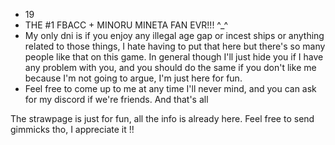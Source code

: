 -  19
- THE #1 FBACC + MINORU MINETA FAN EVR!!! ^_^ 
- My only dni is if you enjoy any illegal age gap or incest ships or anything related to those things, I hate having to put that here but there's so many people like that on this game. In general though I'll just hide you if I have any problem with you, and you should do the same if you don't like me because I'm not going to argue, I'm just here for fun.
- Feel free to come up to me at any time I'll never mind, and you can ask for my discord if we're friends. And that's all

The strawpage is just for fun, all the info is already here. Feel free to send gimmicks tho, I appreciate it !!
